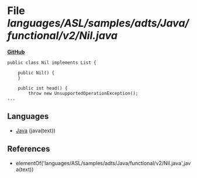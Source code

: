 # File _languages/ASL/samples/adts/Java/functional/v2/Nil.java_
**[GitHub](https://github.com/softlang/yas/blob/master/languages/ASL/samples/adts/Java/functional/v2/Nil.java)**
```
public class Nil implements List {

	public Nil() {
	}
	
	public int head() {
		throw new UnsupportedOperationException();
...
```

## Languages
* [Java](../languages/Java.md) (java(text))

## References
* elementOf('languages/ASL/samples/adts/Java/functional/v2/Nil.java',java(text))
